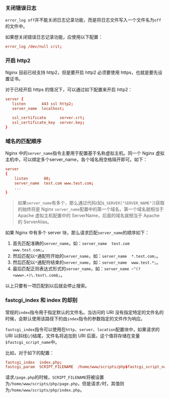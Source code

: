 ### 关闭错误日志

`error_log off`并不能关闭日志记录功能，而是将日志文件写入一个文件名为`off`的文件中。

如果想关闭错误日志记录功能，应使用以下配置： 

```conf
error_log /dev/null crit; 
```

### 开启 http2

Nginx 目前已经支持 http2，但是要开启 http2 必须要使用 https，也就是要先设置证书。

对于已经开启 https 的情况下，可以通过如下配置来开启 http2：

```conf
server {
   listen       443 ssl http2;
   server_name  localhost;

   ssl_certificate      server.crt;
   ssl_certificate_key  server.key;
}
```

### 域名的匹配顺序

Nginx 中的`server_name`指令主要用于配置基于名称虚拟主机。同一个 Nginx 虚拟主机中，可以绑定多个server_name，各个域名用空格隔开即可。如下：

```conf
server
{
    listen       80;
    server_name  test.com www.test.com;
    ...
}
```

> 如果`server_name`有多个，那么通过代码(如`$_SERVER["SERVER_NAME"]`)获取的始终将是 Nginx `server_name`配置中的第一个域名，第一个域名就相当于 Apache 虚拟主机配置中的 ServerName，后面的域名就相当于 Apache 的 ServerAlias。

如果 Nginx 中有多个 server 块，那么请求匹配`server_name`的顺序如下：

1. 首先匹配准确的`server_name`，如：`server_name  test.com www.test.com;`。
2. 然后匹配以`*`通配符开始的`server_name`，如：`server_name  *.test.com;`。
3. 然后匹配以`*`通配符结束的`server_name`，如：`server_name  www.test.*;`。
4. 最后匹配正则表达式形式的`server_name`，如：`server_name ~^(?<www>.+)\.test\.com$;`。

以上只要有一项匹配到以后就会停止搜索。

### fastcgi_index 和 index 的却别

常规的`index`指令用于指定默认的文件名。当访问的 URI 没有指定特定的文件名的时候，会默认使用该路径下的由`index`指令的参数指定的文件作为响应。

`fastcgi_index`指令可以使用在`http`、`server`、`location`配置块中，如果请求的 URI 以斜线(`/`)结尾，文件名将追加到 URI 后面，这个值将存储在变量`$fastcgi_script_name`中。

比如，对于如下的配置：

```conf
fastcgi_index  index.php;
fastcgi_param  SCRIPT_FILENAME  /home/www/scripts/php$fastcgi_script_name;
```

请求`/page.php`的时候，`SCRIPT_FILENAME`将被设置为`/home/www/scripts/php/page.php`，但是请求`/`时，其值则为`/home/www/scripts/php/index.php`。


